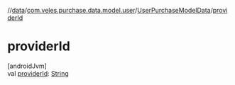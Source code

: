 //[data](../../../index.md)/[com.veles.purchase.data.model.user](../index.md)/[UserPurchaseModelData](index.md)/[providerId](provider-id.md)

# providerId

[androidJvm]\
val [providerId](provider-id.md): [String](https://kotlinlang.org/api/latest/jvm/stdlib/kotlin/-string/index.html)
